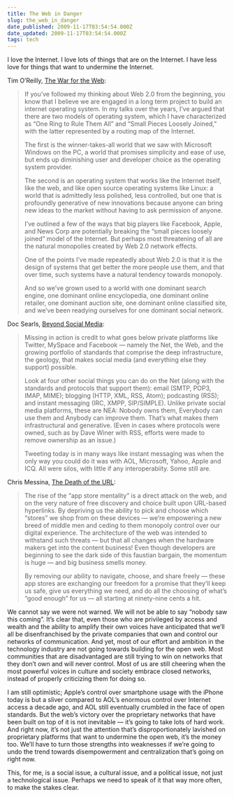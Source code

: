 ```yaml
---
title: The Web in Danger
slug: the_web_in_danger
date_published: 2009-11-17T03:54:54.000Z
date_updated: 2009-11-17T03:54:54.000Z
tags: tech
---
```


I love the Internet. I love lots of things that are on the Internet. I have less love for things that want to undermine the Internet.

Tim O’Reilly, [The War for the Web](http://radar.oreilly.com/2009/11/the-war-for-the-web.html):

> If you’ve followed my thinking about Web 2.0 from the beginning, you know that I believe we are engaged in a long term project to build an internet operating system. In my talks over the years, I’ve argued that there are two models of operating system, which I have characterized as “One Ring to Rule Them All” and “Small Pieces Loosely Joined,” with the latter represented by a routing map of the Internet.
> 
> The first is the winner-takes-all world that we saw with Microsoft Windows on the PC, a world that promises simplicity and ease of use, but ends up diminishing user and developer choice as the operating system provider.
> 
> The second is an operating system that works like the Internet itself, like the web, and like open source operating systems like Linux: a world that is admittedly less polished, less controlled, but one that is profoundly generative of new innovations because anyone can bring new ideas to the market without having to ask permission of anyone.
> 
> I’ve outlined a few of the ways that big players like Facebook, Apple, and News Corp are potentially breaking the “small pieces loosely joined” model of the Internet. But perhaps most threatening of all are the natural monopolies created by Web 2.0 network effects.
> 
> One of the points I’ve made repeatedly about Web 2.0 is that it is the design of systems that get better the more people use them, and that over time, such systems have a natural tendency towards monopoly.
> 
> And so we’ve grown used to a world with one dominant search engine, one dominant online encyclopedia, one dominant online retailer, one dominant auction site, one dominant online classified site, and we’ve been readying ourselves for one dominant social network.

Doc Searls, [Beyond Social Media](http://blogs.law.harvard.edu/doc/2009/11/11/beyond-social-media/):

> Missing in action is credit to what goes below private platforms like Twitter, MySpace and Facebook — namely the Net, the Web, and the growing portfolio of standards that comprise the deep infrastructure, the geology, that makes social media (and everything else they support) possible.
> 
> Look at four other social things you can do on the Net (along with the standards and protocols that support them): email (SMTP, POP3, IMAP, MIME); blogging (HTTP, XML, RSS, Atom); podcasting (RSS); and instant messaging (IRC, XMPP, SIP/SIMPLE). Unlike private social media platforms, these are NEA: Nobody owns them, Everybody can use them and Anybody can improve them. That’s what makes them infrastructural and generative. (Even in cases where protocols were owned, such as by Dave Winer with RSS, efforts were made to remove ownership as an issue.)
> 
> Tweeting today is in many ways like instant messaging was when the only way you could do it was with AOL, Microsoft, Yahoo, Apple and ICQ. All were silos, with little if any interoperabiity. Some still are.

Chris Messina, [The Death of the URL](http://factoryjoe.com/blog/2009/11/16/the-death-of-the-url/):

> The rise of the “app store mentality” is a direct attack on the web, and on the very nature of free discovery and choice built upon URL-based hyperlinks. By depriving us the ability to pick and choose which “stores” we shop from on these devices — we’re empowering a new breed of middle men and ceding to them monopoly control over our digital experience. The architecture of the web was intended to withstand such threats — but that all changes when the hardware makers get into the content business! Even though developers are beginning to see the dark side of this faustian bargain, the momentum is huge — and big business smells money.
> 
> By removing our ability to navigate, choose, and share freely — these app stores are exchanging our freedom for a promise that they’ll keep us safe, give us everything we need, and do all the choosing of what’s “good enough” for us — all starting at ninety-nine cents a hit.

We cannot say we were not warned. We will not be able to say “nobody saw this coming”. It’s clear that, even those who are privileged by access and wealth and the ability to amplify their own voices have anticipated that we’ll all be disenfranchised by the private companies that own and control our networks of communication. And yet, most of our effort and ambition in the technology industry are not going towards building for the open web. Most communities that are disadvantaged are still trying to win on networks that they don’t own and will never control. Most of us are still cheering when the most powerful voices in culture and society embrace closed networks, instead of properly criticizing them for doing so.

I am still optimistic; Apple’s control over smartphone usage with the iPhone today is but a sliver compared to AOL’s enormous control over Internet access a decade ago, and AOL still eventually crumbled in the face of open standards. But the web’s victory over the proprietary networks that have been built on top of it is not inevitable — it’s going to take lots of hard work. And right now, it’s not just the attention that’s disproportionately lavished on proprietary platforms that want to undermine the open web, it’s the money too. We’ll have to turn those strengths into weaknesses if we’re going to undo the trend towards disempowerment and centralization that’s going on right now.

This, for me, is a social issue, a cultural issue, and a political issue, not just a technological issue. Perhaps we need to speak of it that way more often, to make the stakes clear.
